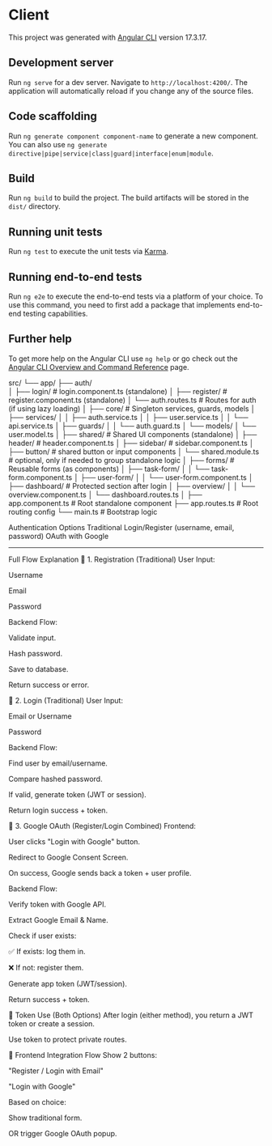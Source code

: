 # Client

This project was generated with [Angular CLI](https://github.com/angular/angular-cli) version 17.3.17.

## Development server

Run `ng serve` for a dev server. Navigate to `http://localhost:4200/`. The application will automatically reload if you change any of the source files.

## Code scaffolding

Run `ng generate component component-name` to generate a new component. You can also use `ng generate directive|pipe|service|class|guard|interface|enum|module`.

## Build

Run `ng build` to build the project. The build artifacts will be stored in the `dist/` directory.

## Running unit tests

Run `ng test` to execute the unit tests via [Karma](https://karma-runner.github.io).

## Running end-to-end tests

Run `ng e2e` to execute the end-to-end tests via a platform of your choice. To use this command, you need to first add a package that implements end-to-end testing capabilities.

## Further help

To get more help on the Angular CLI use `ng help` or go check out the [Angular CLI Overview and Command Reference](https://angular.io/cli) page.


src/
└── app/
    ├── auth/                    
    │   ├── login/               # login.component.ts (standalone)
    │   ├── register/            # register.component.ts (standalone)
    │   └── auth.routes.ts       # Routes for auth (if using lazy loading)
    │
    ├── core/                    # Singleton services, guards, models
    │   ├── services/
    │   │   ├── auth.service.ts
    │   │   ├── user.service.ts
    │   │   └── api.service.ts
    │   ├── guards/
    │   │   └── auth.guard.ts
    │   └── models/
    │       └── user.model.ts
    │
    ├── shared/                  # Shared UI components (standalone)
    │   ├── header/              # header.component.ts
    │   ├── sidebar/             # sidebar.component.ts
    │   ├── button/              # shared button or input components
    │   └── shared.module.ts     # optional, only if needed to group standalone logic
    │
    ├── forms/                   # Reusable forms (as components)
    │   ├── task-form/
    │   │   └── task-form.component.ts
    │   ├── user-form/
    │   │   └── user-form.component.ts
    │
    ├── dashboard/               # Protected section after login
    │   ├── overview/
    │   │   └── overview.component.ts
    │   └── dashboard.routes.ts
    │
    ├── app.component.ts         # Root standalone component
    ├── app.routes.ts            # Root routing config
    └── main.ts                  # Bootstrap logic


Authentication Options
Traditional Login/Register (username, email, password)
OAuth with Google

___________________________________________________________________
 Full Flow Explanation
🔹 1. Registration (Traditional)
User Input:

Username

Email

Password

Backend Flow:

Validate input.

Hash password.

Save to database.

Return success or error.

🔹 2. Login (Traditional)
User Input:

Email or Username

Password

Backend Flow:

Find user by email/username.

Compare hashed password.

If valid, generate token (JWT or session).

Return login success + token.

🔹 3. Google OAuth (Register/Login Combined)
Frontend:

User clicks "Login with Google" button.

Redirect to Google Consent Screen.

On success, Google sends back a token + user profile.

Backend Flow:

Verify token with Google API.

Extract Google Email & Name.

Check if user exists:

✅ If exists: log them in.

❌ If not: register them.

Generate app token (JWT/session).

Return success + token.

🔑 Token Use (Both Options)
After login (either method), you return a JWT token or create a session.

Use token to protect private routes.

🔄 Frontend Integration Flow
Show 2 buttons:

"Register / Login with Email"

"Login with Google"

Based on choice:

Show traditional form.

OR trigger Google OAuth popup.


